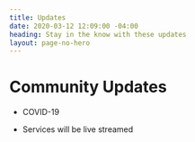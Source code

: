 ```yaml
---
title: Updates
date: 2020-03-12 12:09:00 -04:00
heading: Stay in the know with these updates
layout: page-no-hero
---
```


# Community Updates

* COVID-19

* Services will be live streamed